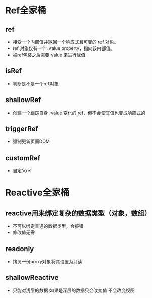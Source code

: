 # Ref全家桶
## ref
- 接受一个内部值并返回一个响应式且可变的 ref 对象。
- ref 对象仅有一个 .value property，指向该内部值。
- 被ref包装之后需要.value 来进行赋值
## isRef
- 判断是不是一个ref对象
## shallowRef
- 创建一个跟踪自身 .value 变化的 ref，但不会使其值也变成响应式的
## triggerRef
- 强制更新页面DOM
## customRef
- 自定义ref

# Reactive全家桶
## reactive用来绑定复杂的数据类型（对象，数组）
- 不可以绑定普通的数据类型，会报错
- 修改值无需
## readonly
- 拷贝一份proxy对象将其设置为只读
## shallowReactive
- 只能对浅层的数据 如果是深层的数据只会改变值 不会改变视图

